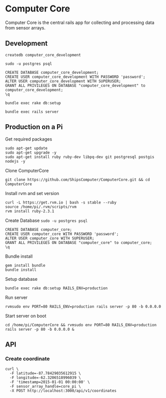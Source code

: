 # Computer Core

Computer Core is the central rails app for collecting and processing data from sensor arrays.

## Development

`createdb computer_core_development`

`sudo -u postgres psql`

```
CREATE DATABASE computer_core_development;
CREATE USER computer_core_development WITH PASSWORD 'password';
ALTER USER computer_core_development WITH SUPERUSER;
GRANT ALL PRIVILEGES ON DATABASE "computer_core_development" to computer_core_development;
\q
```

`bundle exec rake db:setup`

`bundle exec rails server`

## Production on a Pi

Get required packages
```
sudo apt-get update
sudo apt-get upgrade -y
sudo apt-get install ruby ruby-dev libpq-dev git postgresql postgis nodejs -y
```

Clone ComputerCore

`git clone https://github.com/ShipsComputer/ComputerCore.git && cd ComputerCore`

Install rvm and set version
```
curl -L https://get.rvm.io | bash -s stable --ruby
source /home/pi/.rvm/scripts/rvm
rvm install ruby-2.3.1
```

Create Database
`sudo -u postgres psql`

```
CREATE DATABASE computer_core;
CREATE USER computer_core WITH PASSWORD 'password';
ALTER USER computer_core WITH SUPERUSER;
GRANT ALL PRIVILEGES ON DATABASE "computer_core" to computer_core;
\q
```

Bundle install
```
gem install bundle
bundle install
```

Setup database

`bundle exec rake db:setup RAILS_ENV=production`

Run server

`rvmsudo env PORT=80 RAILS_ENV=production rails server -p 80 -b 0.0.0.0`

Start server on boot

`cd /home/pi/ComputerCore && rvmsudo env PORT=80 RAILS_ENV=production rails server -p 80 -b 0.0.0.0 &`

## API

### Create coordinate

```
curl \
  -F latitude=-87.78429035612915 \
  -F longitude=-62.3206518996039 \
  -F 'timestamp=2015-01-01 00:00:00' \
  -F sensor_array_handle=core_pi \
  -X POST http://localhost:3000/api/v1/coordinates
```
